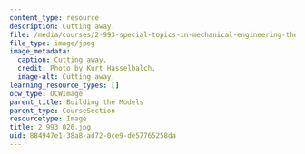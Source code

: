 ```yaml
---
content_type: resource
description: Cutting away.
file: /media/courses/2-993-special-topics-in-mechanical-engineering-the-art-and-science-of-boat-design-january-iap-2007/884947e138a8ad720ce9de57765258da_2993026.jpg
file_type: image/jpeg
image_metadata:
  caption: Cutting away.
  credit: Photo by Kurt Hasselbalch.
  image-alt: Cutting away.
learning_resource_types: []
ocw_type: OCWImage
parent_title: Building the Models
parent_type: CourseSection
resourcetype: Image
title: 2.993 026.jpg
uid: 884947e1-38a8-ad72-0ce9-de57765258da
---
```


